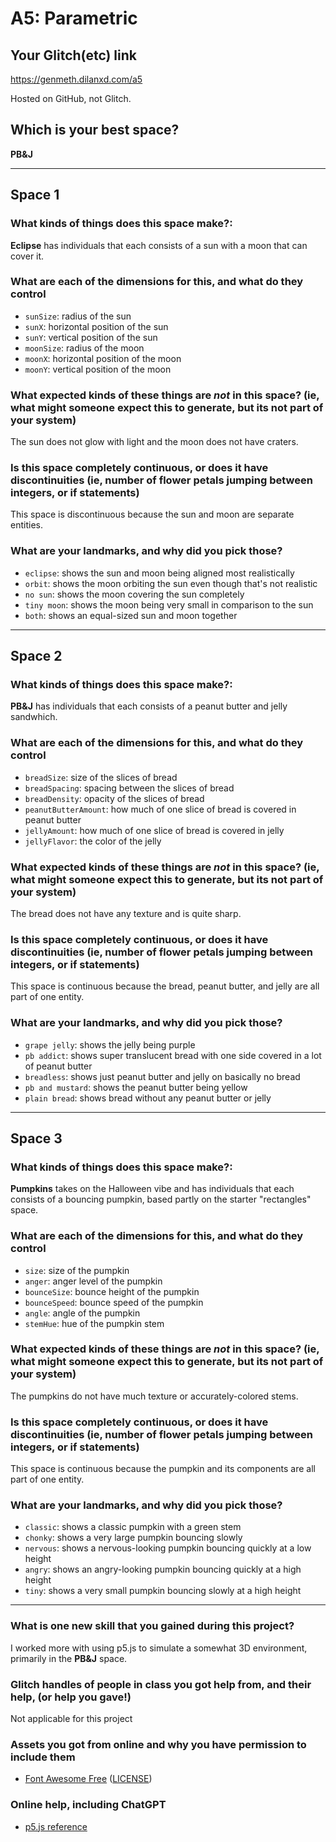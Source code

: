 # A5: Parametric

## Your Glitch(etc) link

https://genmeth.dilanxd.com/a5

Hosted on GitHub, not Glitch.

## Which is your best space?

**PB&J**

---

## Space 1

### What kinds of things does this space make?:

**Eclipse** has individuals that each consists of a sun with a moon that can cover it.

### What are each of the dimensions for this, and what do they control

- `sunSize`: radius of the sun
- `sunX`: horizontal position of the sun
- `sunY`: vertical position of the sun
- `moonSize`: radius of the moon
- `moonX`: horizontal position of the moon
- `moonY`: vertical position of the moon

### What expected kinds of these things are _not_ in this space? (ie, what might someone expect this to generate, but its not part of your system)

The sun does not glow with light and the moon does not have craters.

### Is this space completely continuous, or does it have discontinuities (ie, number of flower petals jumping between integers, or if statements)

This space is discontinuous because the sun and moon are separate entities.

### What are your landmarks, and why did you pick those?

- `eclipse`: shows the sun and moon being aligned most realistically
- `orbit`: shows the moon orbiting the sun even though that's not realistic
- `no sun`: shows the moon covering the sun completely
- `tiny moon`: shows the moon being very small in comparison to the sun
- `both`: shows an equal-sized sun and moon together

---

## Space 2

### What kinds of things does this space make?:

**PB&J** has individuals that each consists of a peanut butter and jelly sandwhich.

### What are each of the dimensions for this, and what do they control

- `breadSize`: size of the slices of bread
- `breadSpacing`: spacing between the slices of bread
- `breadDensity`: opacity of the slices of bread
- `peanutButterAmount`: how much of one slice of bread is covered in peanut butter
- `jellyAmount`: how much of one slice of bread is covered in jelly
- `jellyFlavor`: the color of the jelly

### What expected kinds of these things are _not_ in this space? (ie, what might someone expect this to generate, but its not part of your system)

The bread does not have any texture and is quite sharp.

### Is this space completely continuous, or does it have discontinuities (ie, number of flower petals jumping between integers, or if statements)

This space is continuous because the bread, peanut butter, and jelly are all part of one entity.

### What are your landmarks, and why did you pick those?

- `grape jelly`: shows the jelly being purple
- `pb addict`: shows super translucent bread with one side covered in a lot of peanut butter
- `breadless`: shows just peanut butter and jelly on basically no bread
- `pb and mustard`: shows the peanut butter being yellow
- `plain bread`: shows bread without any peanut butter or jelly

---

## Space 3

### What kinds of things does this space make?:

**Pumpkins** takes on the Halloween vibe and has individuals that each consists of a bouncing pumpkin, based partly on the starter "rectangles" space.

### What are each of the dimensions for this, and what do they control

- `size`: size of the pumpkin
- `anger`: anger level of the pumpkin
- `bounceSize`: bounce height of the pumpkin
- `bounceSpeed`: bounce speed of the pumpkin
- `angle`: angle of the pumpkin
- `stemHue`: hue of the pumpkin stem

### What expected kinds of these things are _not_ in this space? (ie, what might someone expect this to generate, but its not part of your system)

The pumpkins do not have much texture or accurately-colored stems.

### Is this space completely continuous, or does it have discontinuities (ie, number of flower petals jumping between integers, or if statements)

This space is continuous because the pumpkin and its components are all part of one entity.

### What are your landmarks, and why did you pick those?

- `classic`: shows a classic pumpkin with a green stem
- `chonky`: shows a very large pumpkin bouncing slowly
- `nervous`: shows a nervous-looking pumpkin bouncing quickly at a low height
- `angry`: shows an angry-looking pumpkin bouncing quickly at a high height
- `tiny`: shows a very small pumpkin bouncing slowly at a high height

---

### What is one new skill that you gained during this project?

I worked more with using p5.js to simulate a somewhat 3D environment, primarily in the **PB&J** space.

### Glitch handles of people in class you got help from, and their help, (or help you gave!)

Not applicable for this project

### Assets you got from online and why you have permission to include them

- [Font Awesome Free](https://fontawesome.com) ([LICENSE](https://fontawesome.com/license/free))

### Online help, including ChatGPT

- [p5.js reference](https://p5js.org/reference/)
